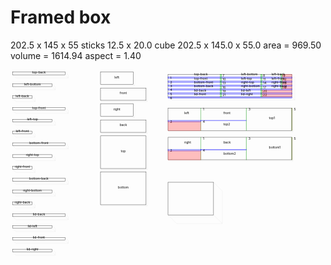 # Framed box

202.5 x 145 x 55
sticks 12.5 x 20.0
cube 202.5 x 145.0 x 55.0 area = 969.50 volume = 1614.94 aspect = 1.40


<svg width="1400" viewBox="0 0 1400 1000" xmlns="http://www.w3.org/2000/svg">
<rect x="10.0" y="10.0" width="232.5" height="12.5" style="fill: none; stroke: black; stroke-width: 1;" />
<polyline fill="none" stroke-width="0.2" stroke-dasharray="" stroke="gray" points="10.0,22.5 24.14213562373095,36.64213562373095 256.64213562373095,36.64213562373095 256.64213562373095,36.64213562373095 242.5,22.5" />
<polyline fill="none" stroke-width="0.2" stroke-dasharray="" stroke="gray" points="242.5,10.0 256.64213562373095,24.14213562373095 256.64213562373095,36.64213562373095" />
<text style="" text-anchor="middle" x="126.25" y="16.25" fill="black">top-back</text>
<rect x="10.0" y="62.5" width="175.0" height="12.5" style="fill: none; stroke: black; stroke-width: 1;" />
<polyline fill="none" stroke-width="0.2" stroke-dasharray="" stroke="gray" points="10.0,75.0 24.14213562373095,89.14213562373095 199.14213562373095,89.14213562373095 199.14213562373095,89.14213562373095 185.0,75.0" />
<polyline fill="none" stroke-width="0.2" stroke-dasharray="" stroke="gray" points="185.0,62.5 199.14213562373095,76.64213562373095 199.14213562373095,89.14213562373095" />
<text style="" text-anchor="middle" x="97.5" y="68.75" fill="black">left-bottom</text>
<rect x="10.0" y="115.0" width="85.0" height="12.5" style="fill: none; stroke: black; stroke-width: 1;" />
<polyline fill="none" stroke-width="0.2" stroke-dasharray="" stroke="gray" points="10.0,127.5 24.14213562373095,141.64213562373095 109.14213562373095,141.64213562373095 109.14213562373095,141.64213562373095 95.0,127.5" />
<polyline fill="none" stroke-width="0.2" stroke-dasharray="" stroke="gray" points="95.0,115.0 109.14213562373095,129.14213562373095 109.14213562373095,141.64213562373095" />
<text style="" text-anchor="middle" x="52.5" y="121.25" fill="black">left-back</text>
<rect x="10.0" y="167.5" width="232.5" height="12.5" style="fill: none; stroke: black; stroke-width: 1;" />
<polyline fill="none" stroke-width="0.2" stroke-dasharray="" stroke="gray" points="10.0,180.0 24.14213562373095,194.14213562373095 256.64213562373095,194.14213562373095 256.64213562373095,194.14213562373095 242.5,180.0" />
<polyline fill="none" stroke-width="0.2" stroke-dasharray="" stroke="gray" points="242.5,167.5 256.64213562373095,181.64213562373095 256.64213562373095,194.14213562373095" />
<text style="" text-anchor="middle" x="126.25" y="173.75" fill="black">top-front</text>
<rect x="10.0" y="220.0" width="175.0" height="12.5" style="fill: none; stroke: black; stroke-width: 1;" />
<polyline fill="none" stroke-width="0.2" stroke-dasharray="" stroke="gray" points="10.0,232.5 24.14213562373095,246.64213562373095 199.14213562373095,246.64213562373095 199.14213562373095,246.64213562373095 185.0,232.5" />
<polyline fill="none" stroke-width="0.2" stroke-dasharray="" stroke="gray" points="185.0,220.0 199.14213562373095,234.14213562373095 199.14213562373095,246.64213562373095" />
<text style="" text-anchor="middle" x="97.5" y="226.25" fill="black">left-top</text>
<rect x="10.0" y="272.5" width="85.0" height="12.5" style="fill: none; stroke: black; stroke-width: 1;" />
<polyline fill="none" stroke-width="0.2" stroke-dasharray="" stroke="gray" points="10.0,285.0 24.14213562373095,299.14213562373095 109.14213562373095,299.14213562373095 109.14213562373095,299.14213562373095 95.0,285.0" />
<polyline fill="none" stroke-width="0.2" stroke-dasharray="" stroke="gray" points="95.0,272.5 109.14213562373095,286.64213562373095 109.14213562373095,299.14213562373095" />
<text style="" text-anchor="middle" x="52.5" y="278.75" fill="black">left-front</text>
<rect x="10.0" y="325.0" width="232.5" height="12.5" style="fill: none; stroke: black; stroke-width: 1;" />
<polyline fill="none" stroke-width="0.2" stroke-dasharray="" stroke="gray" points="10.0,337.5 24.14213562373095,351.64213562373095 256.64213562373095,351.64213562373095 256.64213562373095,351.64213562373095 242.5,337.5" />
<polyline fill="none" stroke-width="0.2" stroke-dasharray="" stroke="gray" points="242.5,325.0 256.64213562373095,339.14213562373095 256.64213562373095,351.64213562373095" />
<text style="" text-anchor="middle" x="126.25" y="331.25" fill="black">bottom-front</text>
<rect x="10.0" y="377.5" width="175.0" height="12.5" style="fill: none; stroke: black; stroke-width: 1;" />
<polyline fill="none" stroke-width="0.2" stroke-dasharray="" stroke="gray" points="10.0,390.0 24.14213562373095,404.14213562373095 199.14213562373095,404.14213562373095 199.14213562373095,404.14213562373095 185.0,390.0" />
<polyline fill="none" stroke-width="0.2" stroke-dasharray="" stroke="gray" points="185.0,377.5 199.14213562373095,391.64213562373095 199.14213562373095,404.14213562373095" />
<text style="" text-anchor="middle" x="97.5" y="383.75" fill="black">right-top</text>
<rect x="10.0" y="430.0" width="85.0" height="12.5" style="fill: none; stroke: black; stroke-width: 1;" />
<polyline fill="none" stroke-width="0.2" stroke-dasharray="" stroke="gray" points="10.0,442.5 24.14213562373095,456.64213562373095 109.14213562373095,456.64213562373095 109.14213562373095,456.64213562373095 95.0,442.5" />
<polyline fill="none" stroke-width="0.2" stroke-dasharray="" stroke="gray" points="95.0,430.0 109.14213562373095,444.14213562373095 109.14213562373095,456.64213562373095" />
<text style="" text-anchor="middle" x="52.5" y="436.25" fill="black">right-front</text>
<rect x="10.0" y="482.5" width="232.5" height="12.5" style="fill: none; stroke: black; stroke-width: 1;" />
<polyline fill="none" stroke-width="0.2" stroke-dasharray="" stroke="gray" points="10.0,495.0 24.14213562373095,509.14213562373095 256.64213562373095,509.14213562373095 256.64213562373095,509.14213562373095 242.5,495.0" />
<polyline fill="none" stroke-width="0.2" stroke-dasharray="" stroke="gray" points="242.5,482.5 256.64213562373095,496.64213562373095 256.64213562373095,509.14213562373095" />
<text style="" text-anchor="middle" x="126.25" y="488.75" fill="black">bottom-back</text>
<rect x="10.0" y="535.0" width="175.0" height="12.5" style="fill: none; stroke: black; stroke-width: 1;" />
<polyline fill="none" stroke-width="0.2" stroke-dasharray="" stroke="gray" points="10.0,547.5 24.14213562373095,561.642135623731 199.14213562373095,561.642135623731 199.14213562373095,561.642135623731 185.0,547.5" />
<polyline fill="none" stroke-width="0.2" stroke-dasharray="" stroke="gray" points="185.0,535.0 199.14213562373095,549.142135623731 199.14213562373095,561.642135623731" />
<text style="" text-anchor="middle" x="97.5" y="541.25" fill="black">right-bottom</text>
<rect x="10.0" y="587.5" width="85.0" height="12.5" style="fill: none; stroke: black; stroke-width: 1;" />
<polyline fill="none" stroke-width="0.2" stroke-dasharray="" stroke="gray" points="10.0,600.0 24.14213562373095,614.142135623731 109.14213562373095,614.142135623731 109.14213562373095,614.142135623731 95.0,600.0" />
<polyline fill="none" stroke-width="0.2" stroke-dasharray="" stroke="gray" points="95.0,587.5 109.14213562373095,601.642135623731 109.14213562373095,614.142135623731" />
<text style="" text-anchor="middle" x="52.5" y="593.75" fill="black">right-back</text>
<rect x="10.0" y="640.0" width="232.5" height="12.5" style="fill: none; stroke: black; stroke-width: 1;" />
<polyline fill="none" stroke-width="0.2" stroke-dasharray="" stroke="gray" points="10.0,652.5 24.14213562373095,666.642135623731 256.64213562373095,666.642135623731 256.64213562373095,666.642135623731 242.5,652.5" />
<polyline fill="none" stroke-width="0.2" stroke-dasharray="" stroke="gray" points="242.5,640.0 256.64213562373095,654.142135623731 256.64213562373095,666.642135623731" />
<text style="" text-anchor="middle" x="126.25" y="646.25" fill="black">lid-back</text>
<rect x="10.0" y="692.5" width="175.0" height="12.5" style="fill: none; stroke: black; stroke-width: 1;" />
<polyline fill="none" stroke-width="0.2" stroke-dasharray="" stroke="gray" points="10.0,705.0 24.14213562373095,719.142135623731 199.14213562373095,719.142135623731 199.14213562373095,719.142135623731 185.0,705.0" />
<polyline fill="none" stroke-width="0.2" stroke-dasharray="" stroke="gray" points="185.0,692.5 199.14213562373095,706.642135623731 199.14213562373095,719.142135623731" />
<text style="" text-anchor="middle" x="97.5" y="698.75" fill="black">lid-left</text>
<rect x="10.0" y="745.0" width="232.5" height="12.5" style="fill: none; stroke: black; stroke-width: 1;" />
<polyline fill="none" stroke-width="0.2" stroke-dasharray="" stroke="gray" points="10.0,757.5 24.14213562373095,771.642135623731 256.64213562373095,771.642135623731 256.64213562373095,771.642135623731 242.5,757.5" />
<polyline fill="none" stroke-width="0.2" stroke-dasharray="" stroke="gray" points="242.5,745.0 256.64213562373095,759.142135623731 256.64213562373095,771.642135623731" />
<text style="" text-anchor="middle" x="126.25" y="751.25" fill="black">lid-front</text>
<rect x="10.0" y="797.5" width="175.0" height="12.5" style="fill: none; stroke: black; stroke-width: 1;" />
<polyline fill="none" stroke-width="0.2" stroke-dasharray="" stroke="gray" points="10.0,810.0 24.14213562373095,824.142135623731 199.14213562373095,824.142135623731 199.14213562373095,824.142135623731 185.0,810.0" />
<polyline fill="none" stroke-width="0.2" stroke-dasharray="" stroke="gray" points="185.0,797.5 199.14213562373095,811.642135623731 199.14213562373095,824.142135623731" />
<text style="" text-anchor="middle" x="97.5" y="803.75" fill="black">lid-right</text>
<rect x="400.0" y="10.0" width="145.0" height="55.0" style="fill: none; stroke: black; stroke-width: 1;" />
<polyline fill="none" stroke-width="0.2" stroke-dasharray="" stroke="gray" points="400.0,65.0 405.65685424949237,70.65685424949238 550.6568542494924,70.65685424949238 550.6568542494924,70.65685424949238 545.0,65.0" />
<polyline fill="none" stroke-width="0.2" stroke-dasharray="" stroke="gray" points="545.0,10.0 550.6568542494924,15.65685424949238 550.6568542494924,70.65685424949238" />
<text style="" text-anchor="middle" x="472.5" y="37.5" fill="black">left</text>
<rect x="400.0" y="81.0" width="202.5" height="55.0" style="fill: none; stroke: black; stroke-width: 1;" />
<polyline fill="none" stroke-width="0.2" stroke-dasharray="" stroke="gray" points="400.0,136.0 405.65685424949237,141.65685424949237 608.1568542494924,141.65685424949237 608.1568542494924,141.65685424949237 602.5,136.0" />
<polyline fill="none" stroke-width="0.2" stroke-dasharray="" stroke="gray" points="602.5,81.0 608.1568542494924,86.65685424949238 608.1568542494924,141.65685424949237" />
<text style="" text-anchor="middle" x="501.25" y="108.5" fill="black">front</text>
<rect x="400.0" y="152.0" width="145.0" height="55.0" style="fill: none; stroke: black; stroke-width: 1;" />
<polyline fill="none" stroke-width="0.2" stroke-dasharray="" stroke="gray" points="400.0,207.0 405.65685424949237,212.65685424949237 550.6568542494924,212.65685424949237 550.6568542494924,212.65685424949237 545.0,207.0" />
<polyline fill="none" stroke-width="0.2" stroke-dasharray="" stroke="gray" points="545.0,152.0 550.6568542494924,157.65685424949237 550.6568542494924,212.65685424949237" />
<text style="" text-anchor="middle" x="472.5" y="179.5" fill="black">right</text>
<rect x="400.0" y="223.0" width="202.5" height="55.0" style="fill: none; stroke: black; stroke-width: 1;" />
<polyline fill="none" stroke-width="0.2" stroke-dasharray="" stroke="gray" points="400.0,278.0 405.65685424949237,283.65685424949237 608.1568542494924,283.65685424949237 608.1568542494924,283.65685424949237 602.5,278.0" />
<polyline fill="none" stroke-width="0.2" stroke-dasharray="" stroke="gray" points="602.5,223.0 608.1568542494924,228.65685424949237 608.1568542494924,283.65685424949237" />
<text style="" text-anchor="middle" x="501.25" y="250.5" fill="black">back</text>
<rect x="400.0" y="294.0" width="202.5" height="145.0" style="fill: none; stroke: black; stroke-width: 1;" />
<polyline fill="none" stroke-width="0.2" stroke-dasharray="" stroke="gray" points="400.0,439.0 405.65685424949237,444.65685424949237 608.1568542494924,444.65685424949237 608.1568542494924,444.65685424949237 602.5,439.0" />
<polyline fill="none" stroke-width="0.2" stroke-dasharray="" stroke="gray" points="602.5,294.0 608.1568542494924,299.65685424949237 608.1568542494924,444.65685424949237" />
<text style="" text-anchor="middle" x="501.25" y="366.5" fill="black">top</text>
<rect x="400.0" y="455.0" width="202.5" height="145.0" style="fill: none; stroke: black; stroke-width: 1;" />
<polyline fill="none" stroke-width="0.2" stroke-dasharray="" stroke="gray" points="400.0,600.0 405.65685424949237,605.6568542494924 608.1568542494924,605.6568542494924 608.1568542494924,605.6568542494924 602.5,600.0" />
<polyline fill="none" stroke-width="0.2" stroke-dasharray="" stroke="gray" points="602.5,455.0 608.1568542494924,460.65685424949237 608.1568542494924,605.6568542494924" />
<text style="" text-anchor="middle" x="501.25" y="527.5" fill="black">bottom</text>
<rect x="700.0" y="20.0" width="550.0" height="100.0" style="fill: none; stroke: black; stroke-width: 1;" />
<polyline fill="none" stroke-width="0.2" stroke-dasharray="" stroke="gray" points="700.0,120.0 714.142135623731,134.14213562373095 1264.1421356237308,134.14213562373095 1264.1421356237308,134.14213562373095 1250.0,120.0" />
<polyline fill="none" stroke-width="0.2" stroke-dasharray="" stroke="gray" points="1250.0,20.0 1264.1421356237308,34.14213562373095 1264.1421356237308,134.14213562373095" />
<rect x="700.0" y="32.5" width="551.0" height="6.0" style="fill: rgba(0,0,255,0.25); stroke: blue; stroke-width: 1;" />
<text style="" text-anchor="left" x="710.0" y="42.5" fill="black">1</text>
<rect x="700.0" y="50.0" width="551.0" height="6.0" style="fill: rgba(0,0,255,0.25); stroke: blue; stroke-width: 1;" />
<text style="" text-anchor="left" x="710.0" y="60.0" fill="black">2</text>
<rect x="700.0" y="67.5" width="551.0" height="6.0" style="fill: rgba(0,0,255,0.25); stroke: blue; stroke-width: 1;" />
<text style="" text-anchor="left" x="710.0" y="77.5" fill="black">3</text>
<rect x="700.0" y="85.0" width="551.0" height="6.0" style="fill: rgba(0,0,255,0.25); stroke: blue; stroke-width: 1;" />
<text style="" text-anchor="left" x="710.0" y="95.0" fill="black">4</text>
<rect x="700.0" y="102.5" width="551.0" height="6.0" style="fill: rgba(0,0,255,0.25); stroke: blue; stroke-width: 1;" />
<text style="" text-anchor="left" x="710.0" y="112.5" fill="black">5</text>
<rect x="700.0" y="120.0" width="551.0" height="6.0" style="fill: rgba(0,0,255,0.25); stroke: blue; stroke-width: 1;" />
<text style="" text-anchor="left" x="710.0" y="130.0" fill="black">6</text>
<rect x="700.0" y="125.0" width="551.0" height="-4.0" style="fill: rgba(255,0,0,0.25); stroke: rgba(255,0,0,0.25); stroke-width: 1;" />
<rect x="932.5" y="20.0" width="6.0" height="13.5" style="fill: rgba(0,255,0,0.25); stroke: green; stroke-width: 1;" />
<text style="" text-anchor="left" x="942.5" y="30.0" fill="black">7</text>
<rect x="1112.5" y="20.0" width="6.0" height="13.5" style="fill: rgba(0,255,0,0.25); stroke: green; stroke-width: 1;" />
<text style="" text-anchor="left" x="1122.5" y="30.0" fill="black">8</text>
<rect x="1202.5" y="20.0" width="6.0" height="13.5" style="fill: rgba(0,255,0,0.25); stroke: green; stroke-width: 1;" />
<text style="" text-anchor="left" x="1212.5" y="30.0" fill="black">9</text>
<rect x="1207.5" y="20.0" width="43.5" height="13.5" style="fill: rgba(255,0,0,0.25); stroke: rgba(255,0,0,0.25); stroke-width: 1;" />
<rect x="932.5" y="37.5" width="6.0" height="13.5" style="fill: rgba(0,255,0,0.25); stroke: green; stroke-width: 1;" />
<text style="" text-anchor="left" x="942.5" y="47.5" fill="black">10</text>
<rect x="1112.5" y="37.5" width="6.0" height="13.5" style="fill: rgba(0,255,0,0.25); stroke: green; stroke-width: 1;" />
<text style="" text-anchor="left" x="1122.5" y="47.5" fill="black">11</text>
<rect x="1202.5" y="37.5" width="6.0" height="13.5" style="fill: rgba(0,255,0,0.25); stroke: green; stroke-width: 1;" />
<text style="" text-anchor="left" x="1212.5" y="47.5" fill="black">12</text>
<rect x="1207.5" y="37.5" width="43.5" height="13.5" style="fill: rgba(255,0,0,0.25); stroke: rgba(255,0,0,0.25); stroke-width: 1;" />
<rect x="932.5" y="55.0" width="6.0" height="13.5" style="fill: rgba(0,255,0,0.25); stroke: green; stroke-width: 1;" />
<text style="" text-anchor="left" x="942.5" y="65.0" fill="black">13</text>
<rect x="1112.5" y="55.0" width="6.0" height="13.5" style="fill: rgba(0,255,0,0.25); stroke: green; stroke-width: 1;" />
<text style="" text-anchor="left" x="1122.5" y="65.0" fill="black">14</text>
<rect x="1202.5" y="55.0" width="6.0" height="13.5" style="fill: rgba(0,255,0,0.25); stroke: green; stroke-width: 1;" />
<text style="" text-anchor="left" x="1212.5" y="65.0" fill="black">15</text>
<rect x="1207.5" y="55.0" width="43.5" height="13.5" style="fill: rgba(255,0,0,0.25); stroke: rgba(255,0,0,0.25); stroke-width: 1;" />
<rect x="932.5" y="72.5" width="6.0" height="13.5" style="fill: rgba(0,255,0,0.25); stroke: green; stroke-width: 1;" />
<text style="" text-anchor="left" x="942.5" y="82.5" fill="black">16</text>
<rect x="1112.5" y="72.5" width="6.0" height="13.5" style="fill: rgba(0,255,0,0.25); stroke: green; stroke-width: 1;" />
<text style="" text-anchor="left" x="1122.5" y="82.5" fill="black">17</text>
<rect x="1202.5" y="72.5" width="6.0" height="13.5" style="fill: rgba(0,255,0,0.25); stroke: green; stroke-width: 1;" />
<text style="" text-anchor="left" x="1212.5" y="82.5" fill="black">18</text>
<rect x="1207.5" y="72.5" width="43.5" height="13.5" style="fill: rgba(255,0,0,0.25); stroke: rgba(255,0,0,0.25); stroke-width: 1;" />
<rect x="932.5" y="90.0" width="6.0" height="13.5" style="fill: rgba(0,255,0,0.25); stroke: green; stroke-width: 1;" />
<text style="" text-anchor="left" x="942.5" y="100.0" fill="black">19</text>
<rect x="1112.5" y="90.0" width="6.0" height="13.5" style="fill: rgba(0,255,0,0.25); stroke: green; stroke-width: 1;" />
<text style="" text-anchor="left" x="1122.5" y="100.0" fill="black">20</text>
<rect x="1117.5" y="90.0" width="133.5" height="13.5" style="fill: rgba(255,0,0,0.25); stroke: rgba(255,0,0,0.25); stroke-width: 1;" />
<rect x="932.5" y="107.5" width="6.0" height="13.5" style="fill: rgba(0,255,0,0.25); stroke: green; stroke-width: 1;" />
<text style="" text-anchor="left" x="942.5" y="117.5" fill="black">21</text>
<rect x="1112.5" y="107.5" width="6.0" height="13.5" style="fill: rgba(0,255,0,0.25); stroke: green; stroke-width: 1;" />
<text style="" text-anchor="left" x="1122.5" y="117.5" fill="black">22</text>
<rect x="1117.5" y="107.5" width="133.5" height="13.5" style="fill: rgba(255,0,0,0.25); stroke: rgba(255,0,0,0.25); stroke-width: 1;" />
<text style="" text-anchor="start" x="816.25" y="26.25" fill="black">top-back</text>
<text style="" text-anchor="start" x="1025.0" y="26.25" fill="black">left-bottom</text>
<text style="" text-anchor="start" x="1160.0" y="26.25" fill="black">left-back</text>
<text style="" text-anchor="start" x="816.25" y="43.75" fill="black">top-front</text>
<text style="" text-anchor="start" x="1025.0" y="43.75" fill="black">left-top</text>
<text style="" text-anchor="start" x="1160.0" y="43.75" fill="black">left-front</text>
<text style="" text-anchor="start" x="816.25" y="61.25" fill="black">bottom-front</text>
<text style="" text-anchor="start" x="1025.0" y="61.25" fill="black">right-top</text>
<text style="" text-anchor="start" x="1160.0" y="61.25" fill="black">right-front</text>
<text style="" text-anchor="start" x="816.25" y="78.75" fill="black">bottom-back</text>
<text style="" text-anchor="start" x="1025.0" y="78.75" fill="black">right-bottom</text>
<text style="" text-anchor="start" x="1160.0" y="78.75" fill="black">right-back</text>
<text style="" text-anchor="start" x="816.25" y="96.25" fill="black">lid-back</text>
<text style="" text-anchor="start" x="1025.0" y="96.25" fill="black">lid-left</text>
<text style="" text-anchor="start" x="816.25" y="113.75" fill="black">lid-front</text>
<text style="" text-anchor="start" x="1025.0" y="113.75" fill="black">lid-right</text>
<rect x="700.0" y="170.0" width="550.0" height="100.0" style="fill: none; stroke: black; stroke-width: 1;" />
<polyline fill="none" stroke-width="0.2" stroke-dasharray="" stroke="gray" points="700.0,270.0 705.6568542494924,275.65685424949237 1255.6568542494924,275.65685424949237 1255.6568542494924,275.65685424949237 1250.0,270.0" />
<polyline fill="none" stroke-width="0.2" stroke-dasharray="" stroke="gray" points="1250.0,170.0 1255.6568542494924,175.65685424949237 1255.6568542494924,275.65685424949237" />
<rect x="845.0" y="170.0" width="1.0" height="101.0" style="fill: rgba(0,255,0,0.25); stroke: green; stroke-width: 1;" />
<text style="" text-anchor="left" x="855.0" y="180.0" fill="black">1</text>
<rect x="700.0" y="225.0" width="146.0" height="6.0" style="fill: rgba(0,0,255,0.25); stroke: blue; stroke-width: 1;" />
<text style="" text-anchor="left" x="710.0" y="235.0" fill="black">2</text>
<rect x="700.0" y="230.0" width="146.0" height="41.0" style="fill: rgba(255,0,0,0.25); stroke: rgba(255,0,0,0.25); stroke-width: 1;" />
<rect x="1047.5" y="170.0" width="1.0" height="101.0" style="fill: rgba(0,255,0,0.25); stroke: green; stroke-width: 1;" />
<text style="" text-anchor="left" x="1057.5" y="180.0" fill="black">3</text>
<rect x="845.0" y="225.0" width="203.5" height="1.0" style="fill: rgba(0,0,255,0.25); stroke: blue; stroke-width: 1;" />
<text style="" text-anchor="left" x="855.0" y="235.0" fill="black">4</text>
<rect x="1250.0" y="170.0" width="1.0" height="101.0" style="fill: rgba(0,255,0,0.25); stroke: green; stroke-width: 1;" />
<text style="" text-anchor="left" x="1260.0" y="180.0" fill="black">5</text>
<rect x="1250.0" y="170.0" width="1.0" height="101.0" style="fill: rgba(255,0,0,0.25); stroke: rgba(255,0,0,0.25); stroke-width: 1;" />
<text style="" text-anchor="start" x="772.5" y="197.5" fill="black">left</text>
<text style="" text-anchor="start" x="946.25" y="197.5" fill="black">front</text>
<text style="" text-anchor="start" x="946.25" y="247.5" fill="black">top2</text>
<text style="" text-anchor="start" x="1148.75" y="220.0" fill="black">top1</text>
<rect x="700.0" y="300.0" width="550.0" height="100.0" style="fill: none; stroke: black; stroke-width: 1;" />
<polyline fill="none" stroke-width="0.2" stroke-dasharray="" stroke="gray" points="700.0,400.0 705.6568542494924,405.65685424949237 1255.6568542494924,405.65685424949237 1255.6568542494924,405.65685424949237 1250.0,400.0" />
<polyline fill="none" stroke-width="0.2" stroke-dasharray="" stroke="gray" points="1250.0,300.0 1255.6568542494924,305.65685424949237 1255.6568542494924,405.65685424949237" />
<rect x="845.0" y="300.0" width="1.0" height="101.0" style="fill: rgba(0,255,0,0.25); stroke: green; stroke-width: 1;" />
<text style="" text-anchor="left" x="855.0" y="310.0" fill="black">1</text>
<rect x="700.0" y="355.0" width="146.0" height="6.0" style="fill: rgba(0,0,255,0.25); stroke: blue; stroke-width: 1;" />
<text style="" text-anchor="left" x="710.0" y="365.0" fill="black">2</text>
<rect x="700.0" y="360.0" width="146.0" height="41.0" style="fill: rgba(255,0,0,0.25); stroke: rgba(255,0,0,0.25); stroke-width: 1;" />
<rect x="1047.5" y="300.0" width="1.0" height="101.0" style="fill: rgba(0,255,0,0.25); stroke: green; stroke-width: 1;" />
<text style="" text-anchor="left" x="1057.5" y="310.0" fill="black">3</text>
<rect x="845.0" y="355.0" width="203.5" height="1.0" style="fill: rgba(0,0,255,0.25); stroke: blue; stroke-width: 1;" />
<text style="" text-anchor="left" x="855.0" y="365.0" fill="black">4</text>
<rect x="1250.0" y="300.0" width="1.0" height="101.0" style="fill: rgba(0,255,0,0.25); stroke: green; stroke-width: 1;" />
<text style="" text-anchor="left" x="1260.0" y="310.0" fill="black">5</text>
<rect x="1250.0" y="300.0" width="1.0" height="101.0" style="fill: rgba(255,0,0,0.25); stroke: rgba(255,0,0,0.25); stroke-width: 1;" />
<text style="" text-anchor="start" x="772.5" y="327.5" fill="black">right</text>
<text style="" text-anchor="start" x="946.25" y="327.5" fill="black">back</text>
<text style="" text-anchor="start" x="946.25" y="377.5" fill="black">bottom2</text>
<text style="" text-anchor="start" x="1148.75" y="350.0" fill="black">bottom1</text>
<rect x="700.0" y="500.0" width="202.5" height="145.0" style="fill: none; stroke: black; stroke-width: 1;" />
<polyline fill="none" stroke-width="0.2" stroke-dasharray="" stroke="gray" points="700.0,645.0 738.8908729652601,683.8908729652601 941.3908729652601,683.8908729652601 941.3908729652601,683.8908729652601 902.5,645.0" />
<polyline fill="none" stroke-width="0.2" stroke-dasharray="" stroke="gray" points="902.5,500.0 941.3908729652601,538.8908729652601 941.3908729652601,683.8908729652601" />
</svg>

